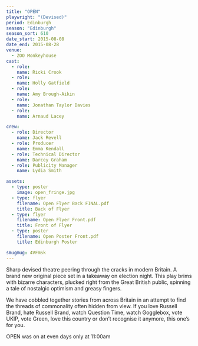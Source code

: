 ```yaml
---
title: "OPEN"
playwright: "(Devised)"
period: Edinburgh
season: "Edinburgh"
season_sort: 610
date_start: 2015-08-08
date_end: 2015-08-28
venue:
  - ZOO Monkeyhouse
cast:
  - role: 
    name: Ricki Crook 
  - role: 
    name: Holly Gatfield
  - role: 
    name: Amy Brough-Aikin
  - role: 
    name: Jonathan Taylor Davies
  - role: 
    name: Arnaud Lacey

crew:
  - role: Director
    name: Jack Revell
  - role: Producer
    name: Emma Kendall
  - role: Technical Director
    name: Darcey Graham
  - role: Publicity Manager
    name: Lydia Smith

assets:
  - type: poster
    image: open_fringe.jpg
  - type: flyer
    filename: Open Flyer Back FINAL.pdf
    title: Back of Flyer
  - type: flyer
    filename: Open Flyer Front.pdf
    title: Front of Flyer
  - type: poster
    filename: Open Poster Front.pdf
    title: Edinburgh Poster

smugmug: 4VFmSk
---
```


Sharp devised theatre peering through the cracks in modern Britain.
A brand new original piece set in a takeaway on election night. This play brims with bizarre characters, plucked right from the Great British public, spinning a tale of nostalgic optimism and greasy fingers.

We have cobbled together stories from across Britain in an attempt to find the threads of commonality often hidden from view. If you love Russell Brand, hate Russell Brand, watch Question Time, watch Gogglebox, vote UKIP, vote Green, love this country or don’t recognise it anymore, this one’s for you.

OPEN was on at even days only at 11:00am
